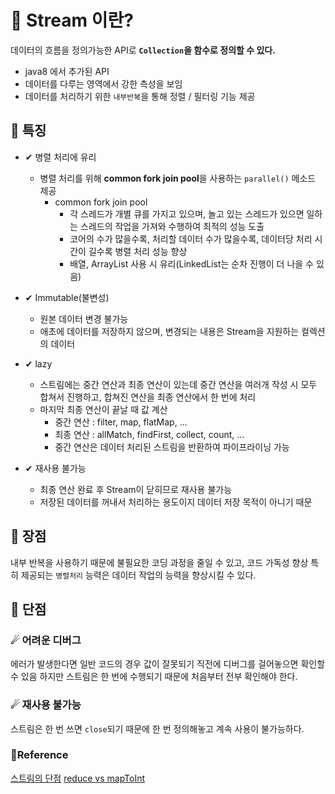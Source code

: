 

# 🚀 Stream 이란?

데이터의 흐름을 정의가능한 API로 **`Collection`을 함수로 정의할 수 있다.**
- java8 에서 추가된 API
- 데이터를 다루는 영역에서 강한 측성을 보임
- 데이터를 처리하기 위한 `내부반복`을 통해 정렬 / 필터링 기능 제공

## 🌠 특징

- ✔ 병렬 처리에 유리
  - 병렬 처리를 위해 **common fork join pool**을 사용하는 `parallel()` 메소드 제공
    - common fork join pool
      - 각 스레드가 개별 큐를 가지고 있으며, 놀고 있는 스레드가 있으면 일하는 스레드의 작업을 가져와 수행하여 최적의 성능 도출
      - 코어의 수가 많을수록, 처리할 데이터 수가 많을수록, 데이터당 처리 시간이 길수록 병렬 처리 성능 향상
      - 배열, ArrayList 사용 시 유리(LinkedList는 순차 진행이 더 나을 수 있음)

- ✔ Immutable(불변성)
  - 원본 데이터 변경 불가능
  - 애초에 데이터를 저장하지 않으며, 변경되는 내용은 Stream을 지원하는 컬렉션의 데이터

- ✔ lazy
  - 스트림에는 중간 연산과 최종 연산이 있는데 중간 연산을 여러개 작성 시 모두 합쳐서 진행하고, 합쳐진 연산을 최종 연산에서 한 번에 처리
  - 마지막 최종 연산이 끝날 때 값 계산
    - 중간 연산 : filter, map, flatMap, ...
    - 최종 연산 : allMatch, findFirst, collect, count, ...
    - 중간 연산은 데이터 처리된 스트림을 반환하여 파이프라이닝 가능

- ✔ 재사용 불가능
  - 최종 연산 완료 후 Stream이 닫히므로 재사용 불가능
  - 저장된 데이터를 꺼내서 처리하는 용도이지 데이터 저장 목적이 아니기 때문

## 🌠 장점
내부 반복을 사용하기 때문에 불필요한 코딩 과정을 줄일 수 있고, 코드 가독성 향상
특히 제공되는 `병렬처리` 능력은 데이터 작업의 능력을 향상시킬 수 있다.

## 🌠 단점

### ☄ 어려운 디버그

에러가 발생한다면 일반 코드의 경우 값이 잘못되기 직전에 디버그를 걸어놓으면 확인할 수 있음
하지만 스트림은 한 번에 수행되기 때문에 처음부터 전부 확인해야 한다.

### ☄ 재사용 불가능

스트림은 한 번 쓰면 `close`되기 때문에 한 번 정의해놓고 계속 사용이 불가능하다.

### 🧾Reference
[스트림의 단점](https://chanqun.tistory.com/349)
[reduce vs mapToInt](https://bcp0109.tistory.com/299)